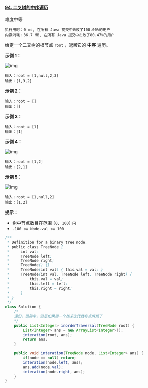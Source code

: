 #### [94. 二叉树的中序遍历](https://leetcode-cn.com/problems/binary-tree-inorder-traversal/)

难度中等

```
执行用时：0 ms, 在所有 Java 提交中击败了100.00%的用户
内存消耗：36.7 MB, 在所有 Java 提交中击败了80.47%的用户
```



给定一个二叉树的根节点 `root` ，返回它的 **中序** 遍历。

 

**示例 1：**

![img](https://assets.leetcode.com/uploads/2020/09/15/inorder_1.jpg)

```
输入：root = [1,null,2,3]
输出：[1,3,2]
```

**示例 2：**

```
输入：root = []
输出：[]
```

**示例 3：**

```
输入：root = [1]
输出：[1]
```

**示例 4：**

![img](https://assets.leetcode.com/uploads/2020/09/15/inorder_5.jpg)

```
输入：root = [1,2]
输出：[2,1]
```

**示例 5：**

![img](https://assets.leetcode.com/uploads/2020/09/15/inorder_4.jpg)

```
输入：root = [1,null,2]
输出：[1,2]
```

 

**提示：**

- 树中节点数目在范围 `[0, 100]` 内
- `-100 <= Node.val <= 100`



```java
/**
 * Definition for a binary tree node.
 * public class TreeNode {
 *     int val;
 *     TreeNode left;
 *     TreeNode right;
 *     TreeNode() {}
 *     TreeNode(int val) { this.val = val; }
 *     TreeNode(int val, TreeNode left, TreeNode right) {
 *         this.val = val;
 *         this.left = left;
 *         this.right = right;
 *     }
 * }
 */
class Solution {
    /*
    递归，很简单，但是如果用一个栈来迭代就有点麻烦了
    */
    public List<Integer> inorderTraversal(TreeNode root) {
        List<Integer> ans = new ArrayList<Integer>();
        interation(root, ans);
        return ans;
    }

    public void interation(TreeNode node, List<Integer> ans) {
        if(node == null) return;
        interation(node.left, ans);
        ans.add(node.val);
        interation(node.right, ans);
    }
}
```

